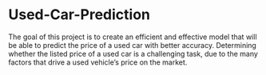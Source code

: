 # Used-Car-Prediction

The goal of this project is to create an efficient and effective model that will be able to predict the price of a used car with better accuracy. Determining whether the listed price of a used car is a challenging task, due to the many factors that drive a used vehicle’s price on the market.

